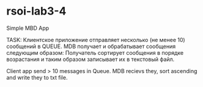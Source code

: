 # rsoi-lab3-4
Simple MBD App

TASK:
Клиентское приложение отправляет несколько (не менее 10)
сообщений в QUEUE. MDB получает и обрабатывает сообщения следующим образом:
 Получатель сортирует сообщения в порядке возрастания и таким
образом записывает их в текстовый файл.

Client app send > 10 messages in Queue. MDB recievs they, sort ascending and write they to txt file.
